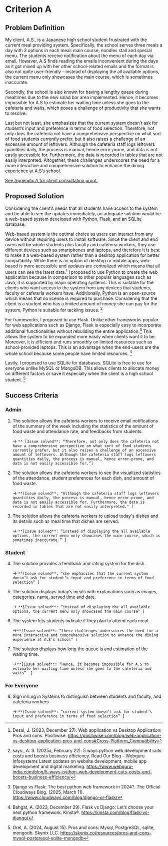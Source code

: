 # Criterion A

## Problem Definition

   My client, A.S., is a Japanese high school student frustrated with the current meal providing system. Specifically, the school serves three meals a day with 3 options in each meal: main course, noodles stall and special menu. The students receive notification about the menu of each day via email. However, A.S finds reading the emails inconvenient during the days as it got mixed up with her other school-related emails and the format is also not quite user-friendly – instead of displaying the all available options, the current menu only showcases the main course, which is sometimes inaccurate. 

   Secondly, the school is also known for having a lengthy queue during mealtimes due to the new salad bar area implemented. Hence, it becomes impossible for A.S to estimate her waiting time unless she goes to the cafeteria and waits, which poses a challenge of productivity that she wants to resolve.  

   Last but not least, she emphasizes that the current system doesn’t ask for student’s input and preference in terms of food selection. Therefore, not only does the cafeteria not have a comprehensive perspective on what sort of food students currently prefer, but it also raises a challenge of an excessive amount of leftovers. Although the cafeteria staff logs leftovers quantities daily, the process is manual, hence error-prone, and data is not easily accessible for. Furthermore, the data is recorded in tables that are not easily interpreted. Altogether, these challenges underscores the need for a more interactive and comprehensive solution to enhance the dining experience at A.S’s school.

[See Appendix A for client consultation proof.](IA_Appendix)



## Proposed Solution

   Considering the client’s needs that all students have access to the system and be able to see the updates immediately, an adequate solution would be a web-based system developed with Python, Flask, and an SQLite database.  

   Web-based system is the optimal choice as users can interact from any device without requiring users to install software. Since the client and end users will be whole students plus faculty and cafeteria workers, they use different devices such as smartphones and laptops, and therefore it is best to make it a web-based system rather than a desktop application for better compatibility. While there is an option of desktop or mobile apps, web-based is more accessible and updates are centralized which means that all users can see the latest data.[^1] I proposed to use Python to create the web application because in comparison to other popular languages such as Java, it is supported by major operating systems. This is suitable for the clients who want access to the system from any devices that students, faculty or cafeteria workers have. Additionally, Python is an open-source which means that no license is required to purchase. Considering that the client is a student who has a limited amount of money she can pay for the system, Python is suitable for tackling issues. [^2]

   For frameworks, I proposed to use Flask. Unlike other frameworks popular for web applications such as Django, Flask is especially easy to incorporate additional functionalities without rebuilding the entire application.[^3] This allows the system to be expanded more easily when clients want it to be. Moreover, it is efficient and runs smoothly on limited resources such as school-provided laptops. This is an advantage when the end-users are the whole school because some people have limited resources. [^4]

   Lastly, I proposed to use SQLite for databases. SQLite is free to use for everyone unlike MySQL or MongoDB. This allows clients to allocate money on different factors or save it especially when the client is a high school student. [^5]

## Success Criteria 

### Admin
1. The solution allows the cafeteria workers to receive email notifications of the summary of the week including the statistics of the amount of food waste and attendance rate, and feedbacks from students.
   
    -> ```** [Issue solved**: “Therefore, not only does the cafeteria not have a comprehensive perspective on what sort of food students currently prefer, but it also raises a challenge of an excessive amount of leftovers. Although the cafeteria staff logs leftovers quantities daily, the process is manual, hence error-prone, and data is not easily accessible for.”]```  

2. The solution allows the cafeteria workers to see the visualized statistics of the attendance, student preferences for each dish, and amount of food waste.
   
    -> ```**[Issue solved**: "Although the cafeteria staff logs leftovers quantities daily, the process is manual, hence error-prone, and data is not easily accessible for. Furthermore, the data is recorded in tables that are not easily interpreted." ]```  

3. The solution allows the cafeteria workers to upload today's dishes and its details such as meal time that dishes are served.
   
    -> ```**[Issue solved**: “instead of displaying the all available options, the current menu only showcases the main course, which is sometimes inaccurate.” ]```  
 
### Student
4. The solution provides a feedback and rating system for the dish.  

    -> ```**[Issue solved**: “she emphasizes that the current system doesn’t ask for student’s input and preference in terms of food selection” ]```  
 
5. The solution displays today’s  meals with explanations such as images, categories, name, served time and date.

    -> ```**[Issue solved**: “instead of displaying the all available options, the current menu only showcases the main course” ]```  
 
6. The system lets students indicate if they plan to attend each meal.  

    ->```**[Issue solved**: “these challenges underscores the need for a more interactive and comprehensive solution to enhance the dining experience at A.S’s school” ]```  
 
7. The solution displays how long the queue is and estimation of the waiting time.  

    ->```**[Issue solved**: “Hence, it becomes impossible for A.S to estimate her waiting time unless she goes to the cafeteria and waits”  ]```  
 
### For Everyone

8. Sign in/Log in Systems to distinguish between students and faculty, and cafeteria workers.

    -> ```**[Issue solved**: “current system doesn’t ask for student’s input and preference in terms of food selection” ]```

[^1]: Desai, J. (2023, December 27). Web application vs Desktop Application: Pros and cons. Positiwise. https://positiwise.com/blog/web-application-vs-desktop-application-pros-and-cons#Cross-Platform_Compatibility
[^2]: says:, A. S. (2025a, February 22). 5 ways python web development cuts costs and boosts business efficiency. Read Our Blog – Webguru Infosystems Latest updates on website development, mobile app development and digital marketing. https://www.webguru-india.com/blog/5-ways-python-web-development-cuts-costs-and-boosts-business-efficiency/
[^3]: Django vs Flask: The best python web framework in 2024?. The Official Cloudways Blog. (2025, March 11). https://www.cloudways.com/blog/django-or-flask/ 
[^4]: Bahgat, A. (2023, December 29). Flask vs Django: Let’s choose your next python framework. Kinsta®. https://kinsta.com/blog/flask-vs-django/
[^5]: Orel, A. (2024, August 15). Pros and cons: Mysql, PostgreSQL, sqlite, mongodb. Skynix LLC. https://skynix.co/resources/pros-and-cons-mysql-postgresql-sqlite-mongodb

